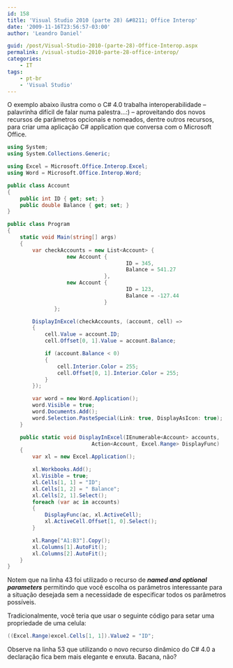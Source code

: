 ```yaml
---
id: 158
title: 'Visual Studio 2010 (parte 28) &#8211; Office Interop'
date: '2009-11-16T23:56:57-03:00'
author: 'Leandro Daniel'

guid: /post/Visual-Studio-2010-(parte-28)-Office-Interop.aspx
permalink: /visual-studio-2010-parte-28-office-interop/
categories:
    - IT
tags:
    - pt-br
    - 'Visual Studio'
---
```


O exemplo abaixo ilustra como o C# 4.0 trabalha interoperabilidade – palavrinha difícil de falar numa palestra…:) – aproveitando dos novos recursos de parâmetros opcionais e nomeados, dentre outros recursos, para criar uma aplicação C# application que conversa com o Microsoft Office.

```csharp
using System;
using System.Collections.Generic;

using Excel = Microsoft.Office.Interop.Excel;
using Word = Microsoft.Office.Interop.Word;

public class Account
{
    public int ID { get; set; }
    public double Balance { get; set; }
}

public class Program
{
    static void Main(string[] args)
    {
        var checkAccounts = new List<Account> {
                   new Account {
                                      ID = 345,
                                      Balance = 541.27
                               },
                   new Account {
                                      ID = 123,
                                      Balance = -127.44
                               }
               };

        DisplayInExcel(checkAccounts, (account, cell) =>
        {
            cell.Value = account.ID;
            cell.Offset[0, 1].Value = account.Balance;

            if (account.Balance < 0)
            {
                cell.Interior.Color = 255;
                cell.Offset[0, 1].Interior.Color = 255;
            }
        });

        var word = new Word.Application();
        word.Visible = true;
        word.Documents.Add();
        word.Selection.PasteSpecial(Link: true, DisplayAsIcon: true);
    }

    public static void DisplayInExcel(IEnumerable<Account> accounts,
                           Action<Account, Excel.Range> DisplayFunc)
    {
        var xl = new Excel.Application();

        xl.Workbooks.Add();
        xl.Visible = true;
        xl.Cells[1, 1] = "ID";
        xl.Cells[1, 2] = " Balance";
        xl.Cells[2, 1].Select();
        foreach (var ac in accounts)
        {
            DisplayFunc(ac, xl.ActiveCell);
            xl.ActiveCell.Offset[1, 0].Select();
        }

        xl.Range["A1:B3"].Copy();        
        xl.Columns[1].AutoFit();
        xl.Columns[2].AutoFit();
    }
}
```

Notem que na linha 43 foi utilizado o recurso de ***named and optional parameters*** permitindo que você escolha os parâmetros interessante para a situação desejada sem a necessidade de especificar todos os parâmetros possíveis.

Tradicionalmente, você teria que usar o seguinte código para setar uma propriedade de uma celula:

```csharp
((Excel.Range)excel.Cells[1, 1]).Value2 = "ID";
```

Observe na linha 53 que utilizando o novo recurso dinâmico do C# 4.0 a declaração fica bem mais elegante e enxuta. Bacana, não?
